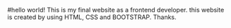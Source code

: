 #hello world!
This is my final website as a frontend developer.
this website is created by using HTML, CSS and BOOTSTRAP.
Thanks.